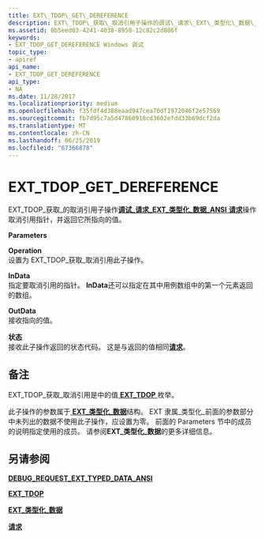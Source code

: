 ```yaml
---
title: EXT\_TDOP\_GET\_DEREFERENCE
description: EXT\_TDOP\_获取\_取消引用子操作的调试\_请求\_EXT\_类型化\_数据\_ANSI 请求操作的取消引用指针，并返回它所指向的值。
ms.assetid: 0b5eed03-4241-4038-8950-12c82c2d086f
keywords:
- EXT_TDOP_GET_DEREFERENCE Windows 调试
topic_type:
- apiref
api_name:
- EXT_TDOP_GET_DEREFERENCE
api_type:
- NA
ms.date: 11/28/2017
ms.localizationpriority: medium
ms.openlocfilehash: f35fdf4d388eaad947cea70df1972046f2e57569
ms.sourcegitcommit: fb7d95c7a5d47860918cd3602efdd33b69dcf2da
ms.translationtype: MT
ms.contentlocale: zh-CN
ms.lasthandoff: 06/25/2019
ms.locfileid: "67366878"
---
```

# <a name="exttdopgetdereference"></a>EXT\_TDOP\_GET\_DEREFERENCE


EXT\_TDOP\_获取\_的取消引用子操作[**调试\_请求\_EXT\_类型化\_数据\_ANSI** ](debug-request-ext-typed-data-ansi.md) [**请求**](request.md)操作取消引用指针，并返回它所指向的值。

**Parameters**

<span id="Operation"></span><span id="operation"></span><span id="OPERATION"></span>**Operation**  
设置为 EXT\_TDOP\_获取\_取消引用此子操作。

<span id="InData"></span><span id="indata"></span><span id="INDATA"></span>**InData**  
指定要取消引用的指针。 **InData**还可以指定在其中用例数组中的第一个元素返回的数组。

<span id="OutData"></span><span id="outdata"></span><span id="OUTDATA"></span>**OutData**  
接收指向的值。

<span id="Status"></span><span id="status"></span><span id="STATUS"></span>**状态**  
接收此子操作返回的状态代码。 这是与返回的值相同[**请求**](request.md)。

<a name="remarks"></a>备注
-------

EXT\_TDOP\_获取\_取消引用是中的值[ **EXT\_TDOP** ](https://docs.microsoft.com/windows-hardware/drivers/ddi/content/wdbgexts/ne-wdbgexts-_ext_tdop)枚举。

此子操作的参数属于[ **EXT\_类型化\_数据**](https://docs.microsoft.com/windows-hardware/drivers/ddi/content/wdbgexts/ns-wdbgexts-_ext_typed_data)结构。 EXT 隶属\_类型化\_前面的参数部分中未列出的数据不使用此子操作，应设置为零。 前面的 Parameters 节中的成员的说明指定使用的成员。 请参阅**EXT\_类型化\_数据**的更多详细信息。

## <a name="span-idseealsospansee-also"></a><span id="see_also"></span>另请参阅


[**DEBUG\_REQUEST\_EXT\_TYPED\_DATA\_ANSI**](debug-request-ext-typed-data-ansi.md)

[**EXT\_TDOP**](https://docs.microsoft.com/windows-hardware/drivers/ddi/content/wdbgexts/ne-wdbgexts-_ext_tdop)

[**EXT\_类型化\_数据**](https://docs.microsoft.com/windows-hardware/drivers/ddi/content/wdbgexts/ns-wdbgexts-_ext_typed_data)

[**请求**](request.md)

 

 






